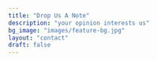 ```yaml
---
title: "Drop Us A Note"
description: "your opinion interests us"
bg_image: "images/feature-bg.jpg"
layout: "contact"
draft: false
---
```

